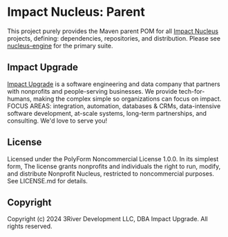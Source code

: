 # Impact Nucleus: Parent

This project purely provides the Maven parent POM for all [Impact Nucleus](https://impactnucleus.com/) projects, defining: dependencies, repositories, and distribution. Please see [nucleus-engine](https://github.com/impactupgrade/nucleus-engine) for the primary suite.

## Impact Upgrade

[Impact Upgrade](https://www.impactupgrade.com) is a software engineering and data company that partners with nonprofits and people-serving businesses. We provide tech-for-humans, making the complex simple so organizations can focus on impact. FOCUS AREAS: integration, automation, databases & CRMs, data-intensive software development, at-scale systems, long-term partnerships, and consulting. We'd love to serve you!

## License

Licensed under the PolyForm Noncommercial License 1.0.0. In its simplest form, The license grants nonprofits and individuals the right to run, modify, and distribute Nonprofit Nucleus, restricted to noncommercial purposes. See LICENSE.md for details.

## Copyright

Copyright (c) 2024 3River Development LLC, DBA Impact Upgrade. All rights reserved.